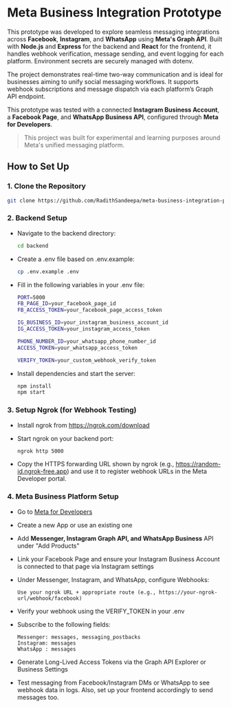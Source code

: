 # Meta Business Integration Prototype

This prototype was developed to explore seamless messaging integrations across **Facebook**, **Instagram**, and **WhatsApp** using **Meta's Graph API**. Built with **Node.js** and **Express** for the backend and **React** for the frontend, it handles webhook verification, message sending, and event logging for each platform. Environment secrets are securely managed with dotenv.

The project demonstrates real-time two-way communication and is ideal for businesses aiming to unify social messaging workflows. It supports webhook subscriptions and message dispatch via each platform’s Graph API endpoint.

This prototype was tested with a connected **Instagram Business Account**, a **Facebook Page**, and **WhatsApp Business API**, configured through **Meta for Developers**.

> This project was built for experimental and learning purposes around Meta's unified messaging platform.

## How to Set Up

### 1. Clone the Repository

```bash
git clone https://github.com/RadithSandeepa/meta-business-integration-prototype.git
```

### 2. Backend Setup

- Navigate to the backend directory:
  
  ```bash
  cd backend
  ```

- Create a .env file based on .env.example:

  ```bash
  cp .env.example .env
  ```

- Fill in the following variables in your .env file:

  ```bash
  PORT=5000
  FB_PAGE_ID=your_facebook_page_id
  FB_ACCESS_TOKEN=your_facebook_page_access_token
  
  IG_BUSINESS_ID=your_instagram_business_account_id
  IG_ACCESS_TOKEN=your_instagram_access_token
  
  PHONE_NUMBER_ID=your_whatsapp_phone_number_id
  ACCESS_TOKEN=your_whatsapp_access_token
  
  VERIFY_TOKEN=your_custom_webhook_verify_token
  ```

- Install dependencies and start the server:

  ```bash
  npm install
  npm start
  ```

### 3. Setup Ngrok (for Webhook Testing)

- Install ngrok from https://ngrok.com/download
- Start ngrok on your backend port:

  ```bash
  ngrok http 5000
  ```

- Copy the HTTPS forwarding URL shown by ngrok (e.g., https://random-id.ngrok-free.app) and use it to register webhook URLs in the Meta Developer portal.

### 4. Meta Business Platform Setup  

- Go to [Meta for Developers](https://developers.facebook.com/)
- Create a new App or use an existing one
- Add **Messenger, Instagram Graph API, and WhatsApp Business** API under "Add Products"
- Link your Facebook Page and ensure your Instagram Business Account is connected to that page via Instagram settings
- Under Messenger, Instagram, and WhatsApp, configure Webhooks:
  
  ```
  Use your ngrok URL + appropriate route (e.g., https://your-ngrok-url/webhook/facebook)
  ```

- Verify your webhook using the VERIFY_TOKEN in your .env
- Subscribe to the following fields:
  
  ```
  Messenger: messages, messaging_postbacks
  Instagram: messages
  WhatsApp : messages
  ```

- Generate Long-Lived Access Tokens via the Graph API Explorer or Business Settings
- Test messaging from Facebook/Instagram DMs or WhatsApp to see webhook data in logs. Also, set up your frontend accordingly to send messages too.

















